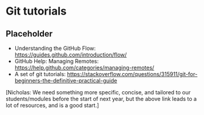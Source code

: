 # Git tutorials

## Placeholder

* Understanding the GitHub Flow: https://guides.github.com/introduction/flow/
* GitHub Help: Managing Remotes: https://help.github.com/categories/managing-remotes/
* A set of git tutorials: https://stackoverflow.com/questions/315911/git-for-beginners-the-definitive-practical-guide

[Nicholas: We need something more specific, concise, and tailored to our students/modules before the start of next year, but the above link leads to a lot of resources, and is a good start.]
